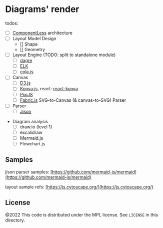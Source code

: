 # Diagrams' render

todos:

- [ ] [ComponentLess](https://componentless.com/) architecture
- [ ] Layout Model Design
  - [] Shape
  - [] Geometry
- [ ] Layout Engine (TODO: split to standalone module)
  - [ ] [dagre](https://github.com/dagrejs/dagre)
  - [ ] [ELK](https://github.com/kieler/elkjs)
  - [ ] [cola.js](https://ialab.it.monash.edu/webcola/)
- [ ] Canvas
  - [ ] [D3.js](https://github.com/d3/d3) 
  - [ ] [Konva.js](https://github.com/konvajs/konva), react: [react-konva](https://github.com/konvajs/react-konva)
  - [ ] [PixiJS](https://github.com/pixijs/pixijs)
  - [ ] [Fabric.js](https://github.com/fabricjs/fabric.js) SVG-to-Canvas (& canvas-to-SVG) Parser
- [ ] Parser
  - [ ] [Jison](https://github.com/zaach/jison)
- Diagram analysis
  - [ ] draw.io     (level 1)
  - [ ] excalidraw
  - [ ] Mermaid.js
  - [ ] Flowchart.js

## Samples

jison parser samples: [https://github.com/mermaid-js/mermaid](https://github.com/mermaid-js/mermaid)

layout sample refs: [https://js.cytoscape.org/](https://js.cytoscape.org/)

License
---

@2022 This code is distributed under the MPL license. See `LICENSE` in this directory.
